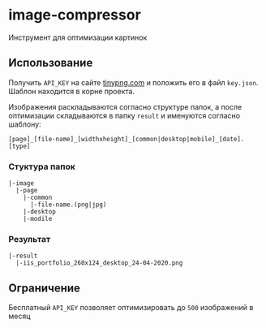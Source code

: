 # image-compressor

Инструмент для оптимизации картинок

## Использование

Получить `API_KEY` на сайте [tinypng.com](https://tinypng.com/developers) и положить его в файл `key.json`. Шаблон находится в корне проекта.

Изображения раскладываются согласно структуре папок, а после оптимизации складываются в папку `result` и именуются согласно шаблону:

`[page]_[file-name]_[widthxheight]_[common|desktop|mobile]_[date].[type]`

### Стуктура папок

```
|-image
  |-page
    |-common
      |-file-name.(png|jpg)
    |-desktop
    |-modile
```

### Результат

```
|-result
  |-iis_portfolio_260x124_desktop_24-04-2020.png
```

## Ограничение

Бесплатный `API_KEY` позволяет оптимизировать до `500` изображений в месяц